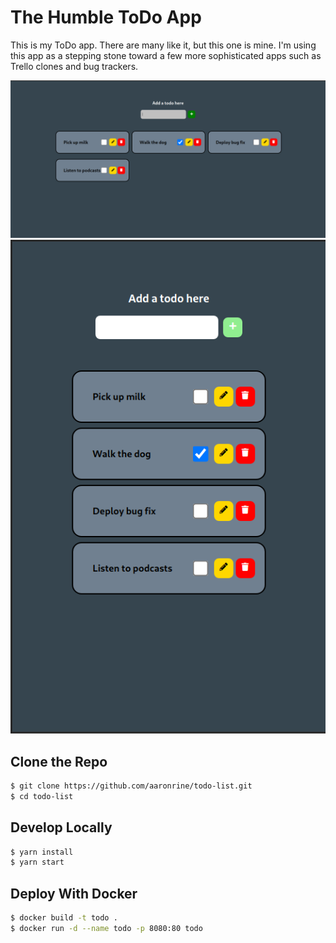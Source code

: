# The Humble ToDo App

This is my ToDo app. There are many like it, but this one is mine.
I'm using this app as a stepping stone toward a few more sophisticated apps such as Trello clones and bug trackers.

![Desktop](src/assets/todo-app.png)
![Mobile](src/assets/todo-app-responsive.png)

## Clone the Repo

```bash
$ git clone https://github.com/aaronrine/todo-list.git
$ cd todo-list
```

## Develop Locally

```bash
$ yarn install
$ yarn start
```

## Deploy With Docker

```bash
$ docker build -t todo .
$ docker run -d --name todo -p 8080:80 todo
```
